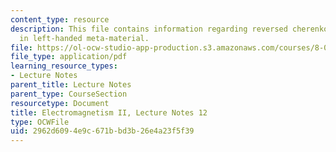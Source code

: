 ```yaml
---
content_type: resource
description: This file contains information regarding reversed cherenkov radiation
  in left-handed meta-material.
file: https://ol-ocw-studio-app-production.s3.amazonaws.com/courses/8-07-electromagnetism-ii-fall-2012/2962d6094e9c671bbd3b26e4a23f5f39_MIT8_07F12_ln12.pdf
file_type: application/pdf
learning_resource_types:
- Lecture Notes
parent_title: Lecture Notes
parent_type: CourseSection
resourcetype: Document
title: Electromagnetism II, Lecture Notes 12
type: OCWFile
uid: 2962d609-4e9c-671b-bd3b-26e4a23f5f39
---
```

